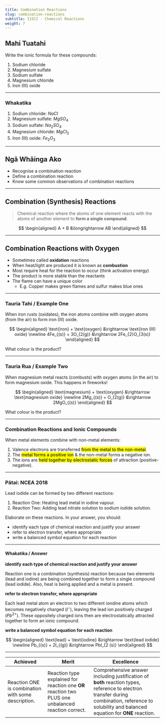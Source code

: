```yaml
---
title: Combination Reactions
slug: combination-reactions
subtitle: 11SCI - Chemical Reactions
weight: 7
---
```


## Mahi Tuatahi

Write the ionic formula for these compounds:

1. Sodium chloride
2. Magnesium sulfate
3. Sodium sulfate
4. Magnesium chloride
5. Iron (III) oxide

---

### Whakatika

1. Sodium chloride: $NaCl$
2. Magnesium sulfate: $MgSO_{4}$
3. Sodium sulfate: $Na_{2}SO_{4}$
4. Magnesium chloride: $MgCl_{2}$
5. Iron (III) oxide: $Fe_{2}O_{3}$

---

## Ngā Whāinga Ako

- Recognise a combination reaction
- Define a combination reaction
- Know some common observations of combination reactions

---

## Combination (Synthesis) Reactions

> Chemical reaction where the atoms of one element reacts with the atoms of another element to __form a single compound__.

$$
\begin{aligned}
    A + B &\longrightarrow AB
\end{aligned}
$$

---

## Combination Reactions with Oxygen

- Sometimes called __oxidation__ reactions
- When heat/light are produced it is known as __combustion__
- Most require heat for the reaction to occur (think activation energy)
- The product is more stable than the reactants
- The flame can have a unique color
    + E.g. Copper makes green flames and sulfur makes blue ones

---

### Tauria Tahi / Example One

When iron rusts (oxidates), the iron atoms combine with oxygen atoms (from the air) to form iron (III) oxide.

$$
\begin{aligned}
    \text{iron} + \text{oxygen} &\rightarrow \text{iron (III) oxide} \newline
    4Fe_{(s)} + 3O_{2(g)} &\rightarrow 2Fe_{2}O_{3(s)}
\end{aligned}
$$

<p class="patai">What colour is the product?</p>

---

### Tauria Rua / Example Two

When magnesium metal reacts (combusts) with oxygen atoms (in the air) to form magnesium oxide. This happens in fireworks!

$$
\begin{aligned}
    \text{magnesium} + \text{oxygen} &\rightarrow \text{magnesium oxide} \newline
    2Mg_{(s)} + O_{2(g)} &\rightarrow 2MgO_{(s)}
\end{aligned}
$$

<p class="patai">What colour is the product?</p>

---

### Combination Reactions and Ionic Compounds

When metal elements combine with non-metal elements:

1. Valence electrons are transferred <mark>from the metal to the non-metal</mark>. 
2. The <mark>metal forms a positive ion</mark> & the non-metal forms a negative ion. 
3. The ions are <mark>held together by electrostatic forces</mark> of attraction (positive-negative).

---

### Pātai: NCEA 2018

Lead iodide can be formed by two different reactions: 

1. Reaction One: Heating lead metal in iodine vapour. 
2. Reaction Two: Adding lead nitrate solution to sodium iodide solution. 

Elaborate on these reactions. In your answer, you should: 

- identify each type of chemical reaction and justify your answer 
- refer to electron transfer, where appropriate 
- write a balanced symbol equation for each reaction

---

#### Whakatika / Answer

__identify each type of chemical reaction and justify your answer__

Reaction one is a combination (synthesis) reaction because two elements (lead and iodine) are being combined together to form a single compound (lead iodide). Also, heat is being applied and a metal is present.

__refer to electron transfer, where appropriate__

Each lead metal atom an electron to two different iondine atoms which becomes negatively charged ($I^{-}$), leaving the lead ion positively charged ($Pb^{2+}$). These oppositely charged ions then are electrostatically attracted together to form an ionic compound.

__write a balanced symbol equation for each reaction__

$$
\begin{aligned}
    \text{lead} + \text{iodine} &\rightarrow \text{lead iodide} \newline
    Pb_{(s)} + 2I_{(g)} &\rightarrow PbI_{2 (s)}
\end{aligned}
$$

---

| **Achieved**                                       | **Merit**                                                                                          | **Excellence**                                                                                                                                                                                  |
|----------------------------------------------------|----------------------------------------------------------------------------------------------------|-------------------------------------------------------------------------------------------------------------------------------------------------------------------------------------------------|
| Reaction ONE is combination with some description. | Reaction type explained for reaction one __OR__ reaction two PLUS one unbalanced reaction correct. | Comprehensive answer including justification of __both__ reaction types, reference to electron transfer during combination, reference to solubility and balanced equation for __ONE__ reaction. |
